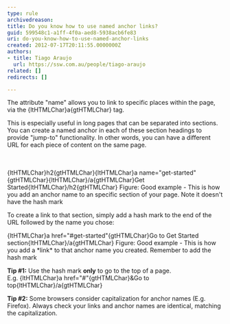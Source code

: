 ```yaml
---
type: rule
archivedreason: 
title: Do you know how to use named anchor links?
guid: 599548c1-a1ff-4f0a-aed8-5938acb6fe83
uri: do-you-know-how-to-use-named-anchor-links
created: 2012-07-17T20:11:55.0000000Z
authors:
- title: Tiago Araujo
  url: https://ssw.com.au/people/tiago-araujo
related: []
redirects: []

---
```



<p>The attribute &quot;name&quot; allows you to link to specific places within the page, via the {ltHTMLChar}a{gtHTMLChar} tag.</p><p>This is especially useful in long pages that can be separated into sections. You can create a named anchor in each of these section headings to provide &quot;jump-to&quot; functionality. In other words, you can have a different URL for each piece of content on the same page.</p>
<br><excerpt class='endintro'></excerpt><br>
<span class="ms-rteCustom-CodeArea"> {ltHTMLChar}h2{gtHTMLChar}{ltHTMLChar}a name=&quot;get-started&quot;{gtHTMLChar}{ltHTMLChar}/a{gtHTMLChar}Get Started{ltHTMLChar}/h2{gtHTMLChar} </span> 
<span class="ms-rteCustom-FigureNormal">Figure&#58; Good example - This is how you add an anchor name to an specific section of your page. Note it doesn't have the hash mark</span> 
<p>To create a link to that section, simply add a hash mark to the end of the URL followed by the name you chose&#58;</p> 
<span class="ms-rteCustom-CodeArea"> {ltHTMLChar}a href=&quot;#get-started&quot;{gtHTMLChar}Go to Get Started section{ltHTMLChar}/a{gtHTMLChar} </span> 
<span class="ms-rteCustom-FigureNormal">Figure&#58; Good example - This is how you add a *link* to that anchor name you created. Remember to add the hash mark</span> 
<div class="ms-rteCustom-GreyBox"><p>
      <strong>Tip #1&#58;</strong> Use the hash mark <strong>only</strong> to go to the top of a page.&#160;<br>E.g. {ltHTMLChar}a href=&quot;#&quot;{gtHTMLChar}&amp;Go to top{ltHTMLChar}/a{gtHTMLChar}</p></div><div class="ms-rteCustom-GreyBox"><p>
      <strong>Tip #2&#58;</strong> Some browsers consider capitalization for anchor names (E.g. Firefox). Always check your links and anchor names are identical, matching the capitalization.</p></div> 



